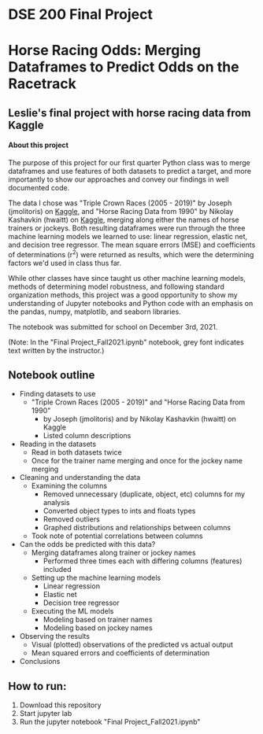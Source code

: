 # DSE 200 Final Project
# Horse Racing Odds: Merging Dataframes to Predict Odds on the Racetrack
## Leslie's final project with horse racing data from Kaggle

#### About this project
The purpose of this project for our first quarter Python class was to merge dataframes and use features of both datasets to predict a target, and more importantly to show our approaches and convey our findings in well documented code.

The data I chose was "Triple Crown Races (2005 - 2019)" by Joseph (jmolitoris) on [Kaggle](https://www.kaggle.com/jmolitoris/triple-crown-of-horse-races-2005-2019?select=TripleCrownRaces_2005-2019.csv), and "Horse Racing Data from 1990" by Nikolay Kashavkin (hwaitt) on [Kaggle](https://www.kaggle.com/hwaitt/horse-racing?select=horses_2019.csv), merging along either the names of horse trainers or jockeys. Both resulting dataframes were run through the three machine learning models we learned to use: linear regression, elastic net, and decision tree regressor. The mean square errors (MSE) and coefficients of determinations (r$^2$) were returned as results, which were the determining factors we'd used in class thus far.

While other classes have since taught us other machine learning models, methods of determining model robustness, and following standard organization methods, this project was a good opportunity to show my understanding of Jupyter notebooks and Python code with an emphasis on the pandas, numpy, matplotlib, and seaborn libraries.

The notebook was submitted for school on December 3rd, 2021.

(Note: In the "Final Project_Fall2021.ipynb" notebook, grey font indicates text written by the instructor.)


## Notebook outline

- Finding datasets to use
	- "Triple Crown Races (2005 - 2019)" and "Horse Racing Data from 1990"
		- by Joseph (jmolitoris) and by Nikolay Kashavkin (hwaitt) on Kaggle
		- Listed column descriptions
- Reading in the datasets
	- Read in both datasets twice
	- Once for the trainer name merging and once for the jockey name merging
- Cleaning and understanding the data 
	- Examining the columns
		- Removed unnecessary (duplicate, object, etc) columns for my analysis
		- Converted object types to ints and floats types
		- Removed outliers
		- Graphed distributions and relationships between columns
	- Took note of potential correlations between columns
- Can the odds be predicted with this data?
	- Merging dataframes along trainer or jockey names
		- Performed three times each with differing columns (features) included
	- Setting up the machine learning models
		- Linear regression
		- Elastic net
		- Decision tree regressor
	- Executing the ML models
		- Modeling based on trainer names
		- Modeling based on jockey names
- Observing the results
	- Visual (plotted) observations of the predicted vs actual output
	- Mean squared errors and coefficients of determination
- Conclusions


## How to run:
1. Download this repository
2. Start jupyter lab
3. Run the jupyter notebook "Final Project_Fall2021.ipynb"
